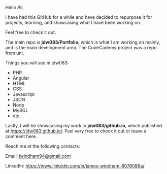 Hello All,

I have had this GitHub for a while and have decided to repurpose it for projects, learning, and showcasing what I have been working on.

Feel free to check it out.

The main repo is **jdw083/Portfolio**, which is what I am working on mainly, and is the main development area. The CodeCademy project was a repo from uni. 

Things you will see in jdw083:
  - PHP
  - Angular
  - HTML
  - CSS
  - Javascript
  - JSON
  - Node
  - MySQL
  - etc.

Lastly, I will be showcasing my work in **jdw083/github.io**, which published at https://jdw083.github.io/. Feel very free to check it out or leave a comment here. 

Reach me at the following contacts:

Email: jwindham94@gmail.com

LinkedIn: https://www.linkedin.com/in/james-windham-8076089a/ 
